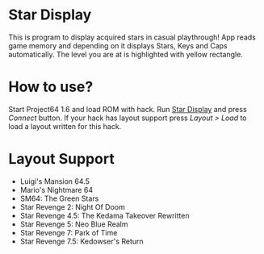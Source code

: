 # Star Display
This is program to display acquired stars in casual playthrough! App reads game memory and depending on it displays Stars, Keys and 
Caps automatically. The level you are at is highlighted with yellow rectangle. 

# How to use?
Start Project64 1.6 and load ROM with hack. Run [Star Display](https://github.com/aglab2/SM64StarManager/blob/master/StarDisplay.zip?raw=true) 
and press _Connect_ button. If your hack has layout support press _Layout > Load_ to  load a layout written for this hack.

# Layout Support
 * Luigi's Mansion 64.5
 * Mario's Nightmare 64
 * SM64: The Green Stars
 * Star Revenge 2: Night Of Doom
 * Star Revenge 4.5: The Kedama Takeover Rewritten
 * Star Revenge 5: Neo Blue Realm
 * Star Revenge 7: Park of Time
 * Star Revenge 7.5: Kedowser's Return
